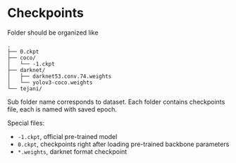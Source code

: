 # Checkpoints

Folder should be organized like

```
.
├── 0.ckpt
├── coco/
│   └── -1.ckpt
├── darknet/
│   ├── darknet53.conv.74.weights
│   └── yolov3-coco.weights
└── tejani/
```

Sub folder name corresponds to dataset. Each folder contains checkpoints file, each is named with saved epoch.

Special files:

* `-1.ckpt`, official pre-trained model
* `0.ckpt`, checkpoints right after loading pre-trained backbone parameters
* `*.weights`, darknet format checkpoint

